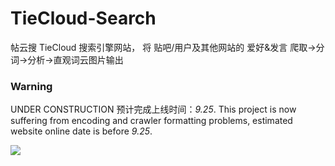 # TieCloud-Search
帖云搜 TieCloud 搜索引擎网站， 将 贴吧/用户及其他网站的 爱好&amp;发言 爬取->分词->分析->直观词云图片输出

### Warning
UNDER CONSTRUCTION
预计完成上线时间：*9.25*. 
This project is now suffering from encoding and crawler formatting problems, estimated website online date is before *9.25*.

![](http://ovp67zrsr.bkt.gdipper.com/webshow.png)
